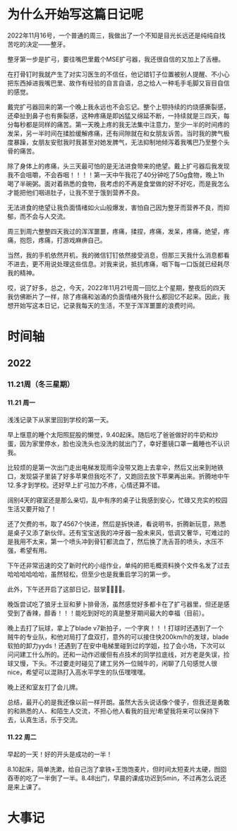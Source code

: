 # 为什么开始写这篇日记呢

2022年11月16号，一个普通的周三，我做出了一个不知是目光长远还是纯纯自找苦吃的决定——整牙。

整牙第一步是扩弓，要往嘴巴里戴个MSE扩弓器，我还很自信的又加上了舌栅。

在打骨钉时我就产生了对实习医生的不信任，他记错钉子位置被别人提醒、不小心把东西掉进我嘴巴里、故作有经验的自言自语，总之给人一种毛手毛脚又盲目自信的感觉。

戴完扩弓器回来的第一个晚上我永远也不会忘记。整个上颚持续的灼烧感撕裂感，还牵扯到鼻子也有撕裂感，这种疼痛是即凶猛又绵延不断，一持续就是三四天，每分每秒都是同样的痛苦。第一天晚上疼的我无法集中注意力，至少一半的时间疼的发呆，另一半时间在揉脸缓解疼痛，还有间隙就在和女朋友诉苦。当时我的脾气极度暴躁，女朋友安慰我时我甚至对她发脾气，无法抑制地倾泻着我嘴巴乃至整个头骨的痛苦。

除了身体上的疼痛，头三天最可怕的是无法进食带来的绝望。戴上扩弓器后我发现我不会咀嚼，不会吞咽！！！！第一天中午我花了40分钟吃了50g食物，晚上1h喝了半碗粥。面对着熟悉的食物，我考虑的不再是食堂做的好不好吃，而是我怎么才能把他们咽进肚子，让我不至于饿到营养不良。

无法进食的绝望让我负面情绪如火山般爆发，害怕自己因为整牙而营养不良，而抑郁，而不会与人交流。

周三到周六整整四天我过的浑浑噩噩，疼痛，揉捏，疼痛，发呆，疼痛，绝望，疼痛，抱怨，疼痛，打游戏麻痹自己。

当然，我的手机依然开机，我的微信钉钉依然接受消息，但那三天我什么消息都看不进去，更不用说处理这些信息。对我来说，抵抗疼痛，咽下每一口饭就已经耗尽我的精神。

哎，说了好多，总之，今天，2022年11月21号周一回忆上个星期，整夜后的四天我仿佛断片了一样，除了疼痛和汹涌的负面情绪外我什么都回忆不起来。因此，我想开始写这本日记，记录我每天的生活，不至于浑浑噩噩的浪费时间。

# 时间轴

## 2022

### 11.21周（冬三星期）

#### 11.21 周一

浅浅记录下从家里回到学校的第一天。

早上惬意的睡个太阳照屁股的懒觉，9.40起床。随后吃了爸爸做好的牛奶和炒蛋，因为家里停水，脸也没洗头也没洗的就出门了，幸好墨镜口罩一戴睡也不认识我。

比较烦的是第一次出门走出电梯发现雨伞没带又跑上去拿伞，然后又出来到地铁口，发现袋子里装了好多苹果但我吃不了，又跑回去放下苹果再出来。折腾地中午12.多才到学校。还好早上扩弓加力不疼，心情还算不错。

阔别4天的寝室还是那么亲切，乱中有序的桌子让我感到安心，忙碌又充实的校园生活又要开始了！

还了欠费的书，取了4567个快递，然后是拆快递，看说明书，折腾新玩意，熟悉是桌子又添了新伙伴。还有宝宝送我的冲牙器一股未来风，低调又奢华，可难过的是我用不太来，第一个喷头冲到骨钉都流血了，然后换了洗舌苔的喷头，水压不强，希望有用。

下午还非常迅速的交了新时代的小组作业，单纯的把毛概资料换个文件名发了过去哈哈哈哈哈哈，虽然轻松，但至少也是我重启学习的第一步。

此外，下午还开启了这部日记，鼓掌👏👏👏👏。

晚饭尝试吃了狼牙土豆和萝卜排骨汤，虽然感觉好多都卡在了扩弓器里，但还是感受到了香辣，醇香！！！能吃到好吃的真是整牙期间最大的幸福（目前）。

晚上去打了玩球，拿上了blade v7新拍子，一个字爽！！！打球时还遇到了一个贼牛的专业队，和他对局打了盘双打，意外的可以接住快200km/h的发球，blade软拍的卸力yyds！还遇到了在安中电梯里碰到过的学姐，拉了会小场，下次可以问问建工什么所的。还和一动作迟缓但有点技术的同学拉底线，对方老是失误，捡球又慢，下头。不过要走时碰见了建工另外一位贼牛的，闲聊了几句感觉人很nice，希望可以混熟打入高水平学生的队伍嘿嘿嘿。

晚上还和室友打了会儿牌。

总结，最开心的是我还像以前一样开朗。虽然大舌头说话像个傻子，但我还是勇敢的和熟悉的人、和陌生人交流，不担心他人看我的目光!希望我将来可以保持下去，认真生活，乐于交流。

#### 11.22 周二

早起的一天！好的开头是成功的一半！

8.10起床，简单洗漱，给自己泡了拿铁+王饱饱麦片，但时间太短麦片太硬，囫囵吞枣的吃了一半倒了一半。8.48出门，早晨的课成功迟到5min，不过再怎么说还是来上课了。

# 大事记


